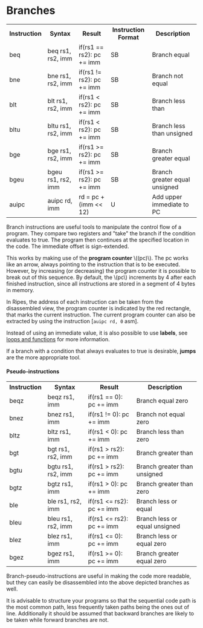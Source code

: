 # Branches
<table>
    <tr>
        <th>Instruction</th>
        <th>Syntax</th>
        <th>Result</th>
        <th>Instruction Format</th>
        <th>Description</th>
    </tr>
    <tr>
        <td>beq</td>
        <td>beq rs1, rs2, imm</td>
        <td>if(rs1 == rs2): pc += imm</td>
        <td>SB</td>
        <td>Branch equal</td>
    </tr>
    <tr>
        <td>bne</td>
        <td>bne rs1, rs2, imm</td>
        <td>if(rs1 != rs2): pc += imm</td>
        <td>SB</td>
        <td>Branch not equal</td>
    </tr>
    <tr>
        <td>blt</td>
        <td>blt rs1, rs2, imm</td>
        <td>if(rs1 < rs2): pc += imm</td>
        <td>SB</td>
        <td>Branch less than</td>
    </tr>
    <tr>
        <td>bltu</td>
        <td>bltu rs1, rs2, imm</td>
        <td>if(rs1 < rs2): pc += imm</td>
        <td>SB</td>
        <td>Branch less than unsigned</td>
    </tr>
    <tr>
        <td>bge</td>
        <td>bge rs1, rs2, imm</td>
        <td>if(rs1 >= rs2): pc += imm</td>
        <td>SB</td>
        <td>Branch greater equal</td>
    </tr>
    <tr>
        <td>bgeu</td>
        <td>bgeu rs1, rs2, imm</td>
        <td>if(rs1 >= rs2): pc += imm</td>
        <td>SB</td>
        <td>Branch greater equal unsigned</td>
    </tr>
        <tr>
        <td>auipc</td>
        <td>auipc rd, imm</td>
        <td>rd = pc + (imm << 12)</td>
        <td>U</td>
        <td>Add upper immediate to PC</td>
    </tr>
</table>

Branch instructions are useful tools to manipulate the control flow of a program. They compare two registers and "take" the branch if the condition evaluates to true. The program then continues at the specified location in the code. The immediate offset is sign-extended.


This works by making use of the **program counter** \\((pc)\\). The pc works like an arrow, always pointing to the instruction that is to be executed. However, by increasing (or decreasing) the program counter it is possible to break out of this sequence. 
By default, the \\(pc\\) increments by 4 after each finished instruction, since all instructions are stored in a segment of 4 bytes in memory. 

In Ripes, the address of each instruction can be taken from the disassembled view, the program counter is indicated by the red rectangle, that marks the current instruction. The current program counter can also be extracted by using the instruction [`auipc rd, 0` asm].

Instead of using an immediate value, it is also possible to use **labels**, see [loops and functions](loops.md) for more information.

If a branch with a condition that always evaluates to true is desirable, **jumps** are the more appropriate tool.


#### Pseudo-instructions
<table>
    <tr>
        <th>Instruction</th>
        <th>Syntax</th>
        <th>Result</th>
        <th>Description</th>
    </tr>
    <tr>
        <td>beqz</td>
        <td>beqz rs1, imm</td>
        <td>if(rs1 ==  0): pc += imm</td>
        <td>Branch equal zero </td>
    </tr>
    <tr>
        <td>bnez</td>
        <td>bnez rs1, imm</td>
        <td>if(rs1 !=  0): pc += imm</td>
        <td>Branch not equal zero</td>
    </tr>
    <tr>
        <td>bltz</td>
        <td>bltz rs1, imm</td>
        <td>if(rs1 <  0): pc += imm</td>
        <td>Branch less than zero</td>
    </tr>
    <tr>
        <td>bgt</td>
        <td>bgt rs1, rs2, imm</td>
        <td>if(rs1 >  rs2): pc += imm</td>
        <td>Branch greater than</td>
    </tr>
    <tr>
        <td>bgtu</td>
        <td>bgtu rs1, rs2, imm</td>
        <td>if(rs1 >  rs2): pc += imm</td>
        <td>Branch greater than unsigned</td>
    </tr>
    <tr>
        <td>bgtz</td>
        <td>bgtz rs1, imm</td>
        <td>if(rs1 >  0): pc += imm</td>
        <td>Branch greater than zero</td>
    </tr>
    <tr>
        <td>ble</td>
        <td>ble rs1, rs2, imm</td>
        <td>if(rs1 <=  rs2): pc += imm</td>
        <td>Branch less or equal</td>
    </tr>
    <tr>
        <td>bleu</td>
        <td>bleu rs1, rs2, imm</td>
        <td>if(rs1 <=  rs2): pc += imm</td>
        <td>Branch less or equal unsigned</td>
    </tr>
    <tr>
        <td>blez</td>
        <td>blez rs1, imm</td>
        <td>if(rs1 <=  0): pc += imm</td>
        <td>Branch less or equal zero</td>
    </tr>
    <tr>
        <td>bgez</td>
        <td>bgez rs1, imm</td>
        <td>if(rs1 >= 0): pc += imm</td>
        <td>Branch greater equal zero</td>
    </tr>
</table>

Branch-pseudo-instructions are useful in making the code more readable, but they can easily be disassembled into the above depicted branches as well.

It is advisable to structure your programs so that the sequential code path is the most common path, less frequently taken paths being the ones out of line. Additionally it should be assumed that backward branches are likely to be taken while forward branches are not.